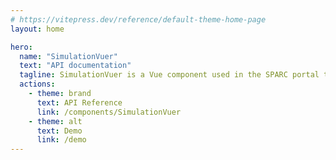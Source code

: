 ```yaml
---
# https://vitepress.dev/reference/default-theme-home-page
layout: home

hero:
  name: "SimulationVuer"
  text: "API documentation"
  tagline: SimulationVuer is a Vue component used in the SPARC portal to run some simulation-based datasets.
  actions:
    - theme: brand
      text: API Reference
      link: /components/SimulationVuer
    - theme: alt
      text: Demo
      link: /demo
---
```


